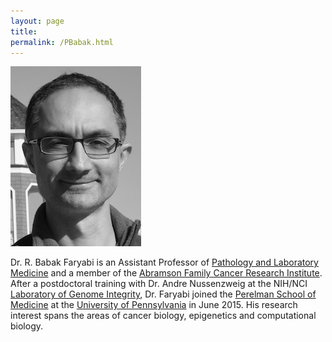 ```yaml
---
layout: page
title: 
permalink: /PBabak.html
---
```


![Prof. R. B. Faryabi](assets/photo.jpg)

Dr. R. Babak Faryabi is an Assistant Professor of [Pathology and Laboratory Medicine](http://pathology.med.upenn.edu/) and a member of the [Abramson Family Cancer Research Institute](http://www.afcri.upenn.edu/). After a postdoctoral training with Dr. Andre Nussenzweig at the NIH/NCI [Laboratory of Genome Integrity](https://ccr.cancer.gov/Laboratory-of-Genome-Integrity), Dr. Faryabi joined the [Perelman School of Medicine](http://www.med.upenn.edu/) at the [University of Pennsylvania](http://www.upenn.edu/) in June 2015. His research interest spans the areas of cancer biology, epigenetics and computational biology.
